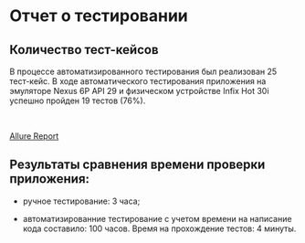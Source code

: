# Отчет о тестировании

## Количество тест-кейсов

В процессе автоматизированного тестирования был реализован 25 тест-кейс.
В ходе автоматического тестирования приложения на эмуляторе Nexus 6P API 29 и физическом устройстве Infix Hot 30i успешно пройден 19 тестов (76%).

![]()
![]()

[Allure Report]()

## Результаты сравнения времени проверки приложения:

- ручное тестирование: 3 часа;

- автоматизированние тестирование с учетом времени на написание кода составило: 100 часов. Время на прохождение тестов: 4 минуты.
